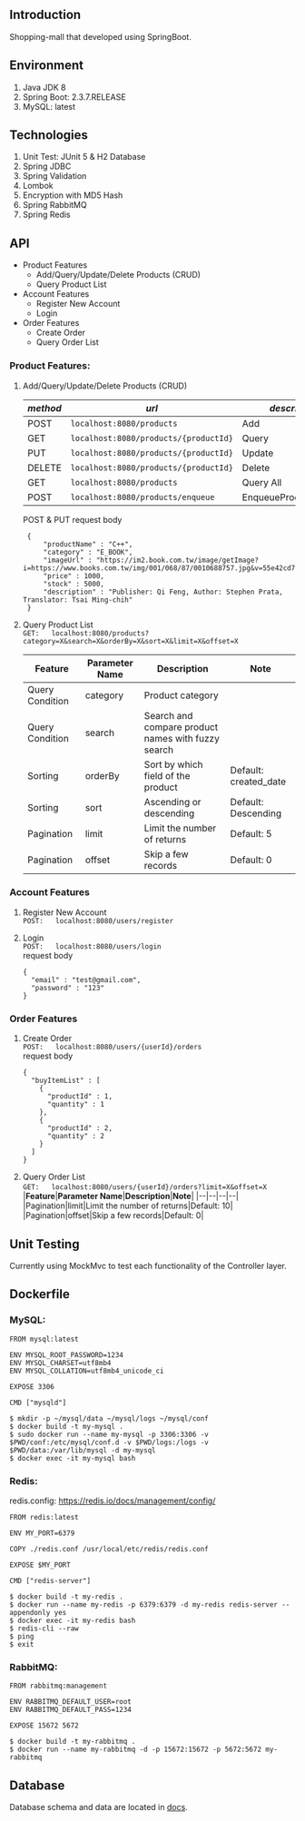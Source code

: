 ## Introduction

Shopping-mall that developed using SpringBoot.

## Environment

1. Java JDK 8
2. Spring Boot: 2.3.7.RELEASE
3. MySQL: latest


## Technologies

1. Unit Test: JUnit 5 & H2 Database
2. Spring JDBC
4. Spring Validation
5. Lombok
6. Encryption with MD5 Hash
7. Spring RabbitMQ
8. Spring Redis

## API

* Product Features
   - Add/Query/Update/Delete Products (CRUD)
   - Query Product List
* Account Features
   - Register New Account
   - Login
* Order Features
   - Create Order
   - Query Order List

### Product Features:

1. Add/Query/Update/Delete Products (CRUD)

   |*method*|*url*|*description*|
   |--|--|--|
   |POST|`localhost:8080/products`|Add|
   |GET|`localhost:8080/products/{productId}`|Query|
   |PUT|`localhost:8080/products/{productId}`|Update|
   |DELETE|`localhost:8080/products/{productId}`|Delete|
   |GET|`localhost:8080/products`|Query All|
   |POST|`localhost:8080/products/enqueue`|EnqueueProductToRedis|

   POST & PUT request body
     ```
      {
          "productName" : "C++",
          "category" : "E_BOOK",
          "imageUrl" : "https://im2.book.com.tw/image/getImage?i=https://www.books.com.tw/img/001/068/87/0010688757.jpg&v=55e42cd7k&w=280&h=280",
          "price" : 1000,
          "stock" : 5000,
          "description" : "Publisher: Qi Feng, Author: Stephen Prata, Translator: Tsai Ming-chih"
      }
      ```

2. Query Product List<br>
   `GET:   localhost:8080/products?category=X&search=X&orderBy=X&sort=X&limit=X&offset=X`<br>

   |**Feature**|**Parameter Name**|**Description**|**Note**|
   |--|--|--|--|
   |Query Condition|category|Product category||
   |Query Condition|search|Search and compare product names with fuzzy search||
   |Sorting|orderBy|Sort by which field of the product|Default: created_date|
   |Sorting|sort|Ascending or descending|Default: Descending|
   |Pagination|limit|Limit the number of returns|Default: 5|
   |Pagination|offset|Skip a few records|Default: 0|


### Account Features

1. Register New Account<br>
   `POST:   localhost:8080/users/register`

2. Login<br>
   `POST:   localhost:8080/users/login`<br>
   request body
    ```
    {
      "email" : "test@gmail.com",
      "password" : "123"
    }
    ```

### Order Features

1. Create Order<br>
   `POST:   localhost:8080/users/{userId}/orders`<br>
   request body
    ```
    {
      "buyItemList" : [
        {
          "productId" : 1,
          "quantity" : 1
        },
        {
          "productId" : 2,
          "quantity" : 2
        }
      ]
    }
    ```
2. Query Order List<br>
   `GET:   localhost:8080/users/{userId}/orders?limit=X&offset=X`<br>
   |**Feature**|**Parameter Name**|**Description**|**Note**|
   |--|--|--|--|
   |Pagination|limit|Limit the number of returns|Default: 10|
   |Pagination|offset|Skip a few records|Default: 0|

## Unit Testing

Currently using MockMvc to test each functionality of the Controller layer.

## Dockerfile

### MySQL:

 ```
FROM mysql:latest

ENV MYSQL_ROOT_PASSWORD=1234
ENV MYSQL_CHARSET=utf8mb4
ENV MYSQL_COLLATION=utf8mb4_unicode_ci

EXPOSE 3306

CMD ["mysqld"]
 ```
```
$ mkdir -p ~/mysql/data ~/mysql/logs ~/mysql/conf
$ docker build -t my-mysql .
$ sudo docker run --name my-mysql -p 3306:3306 -v $PWD/conf:/etc/mysql/conf.d -v $PWD/logs:/logs -v $PWD/data:/var/lib/mysql -d my-mysql
$ docker exec -it my-mysql bash
```

### Redis:

redis.config:
https://redis.io/docs/management/config/

```
FROM redis:latest

ENV MY_PORT=6379

COPY ./redis.conf /usr/local/etc/redis/redis.conf

EXPOSE $MY_PORT

CMD ["redis-server"]
```

```
$ docker build -t my-redis .
$ docker run --name my-redis -p 6379:6379 -d my-redis redis-server --appendonly yes
$ docker exec -it my-redis bash
$ redis-cli --raw
$ ping
$ exit
```

### RabbitMQ:
```
FROM rabbitmq:management

ENV RABBITMQ_DEFAULT_USER=root
ENV RABBITMQ_DEFAULT_PASS=1234

EXPOSE 15672 5672
```

```
$ docker build -t my-rabbitmq .
$ docker run --name my-rabbitmq -d -p 15672:15672 -p 5672:5672 my-rabbitmq
```

## Database

Database schema and data are located in [docs](https://github.com/ea103java28/spring-boot-shopping-mall/tree/main/docs).
